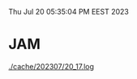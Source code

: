 Thu Jul 20 05:35:04 PM EEST 2023
# JAM
<a href='./cache/202307/20_17.log'>./cache/202307/20_17.log</a>
